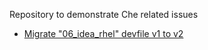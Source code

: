 Repository to demonstrate Che related issues
- [Migrate "06_idea_rhel" devfile v1 to v2](https://issues.redhat.com/browse/CRW-2686)